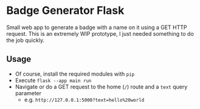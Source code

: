 # Badge Generator Flask

Small web app to generate a badge with a name on it using a GET HTTP request.
This is an extremely WIP prototype, I just needed something to do the job quickly.

## Usage

- Of course, install the required modules with `pip`
- Execute `flask --app main run`
- Navigate or do a GET request to the home (`/`) route and a `text` query parameter
  - e.g. `http://127.0.0.1:5000?text=hello%20world`
